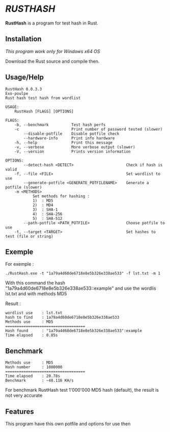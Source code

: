 # *RUSTHASH* #

**RustHash** is a program for test hash in Rust.

## Installation ##

*This program work only for Windows x64 OS*

Download the Rust source and compile then.

## Usage/Help ##

```
RustHash 0.0.3.3
Exo-poulpe
Rust hash test hash from wordlist

USAGE:
    RustHash [FLAGS] [OPTIONS]

FLAGS:
    -b, --benchmark          Test hash perfs
    -c                       Print number of password tested (slower)
        --disable-potfile    Disable potfile check
        --hardware-info      Print info hardware
    -h, --help               Print this message
    -v, --verbose            More verbose output (slower)
    -V, --version            Prints version information

OPTIONS:
        --detect-hash <DETECT>                       Check if hash is valid
    -f, --file <FILE>                                Set wordlist to use
        --generate-potfile <GENERATE_POTFILENAME>    Generate a potfile (slower)
    -m <METHODS>
            Set methods for hashing :
            1)  : MD5
            2)  : MD4
            3)  : SHA-1
            4)  : SHA-256
            5)  : SHA-512
        --path-potfile <PATH_POTFILE>                Choose potfile to use
    -t, --target <TARGET>                            Set hashes to test (file or string)
```

## Exemple ##

For exemple :

```
./RustHash.exe -t "1a79a4d60de6718e8e5b326e338ae533" -f lst.txt -m 1
```

With this command the hash "1a79a4d60de6718e8e5b326e338ae533::example" and use the wordlis lst.txt and with methods MD5

Result :

```
wordlist use    : lst.txt
hash to find    : 1a79a4d60de6718e8e5b326e338ae533
Methods use     : MD5
===================================
Hash found      : "1a79a4d60de6718e8e5b326e338ae533":example
Time elapsed    : 0.85s
```

## Benchmark ##

```
Methods use     : MD5
Hash number     : 1000000
===================================
Time elapsed    : 20.78s
Benchmark       : ~48.116 KH/s
```

For benchmark RustHash test 1'000'000 MD5 hash (default), the result is not very accurate

## Features ##

This program have this own potfile and options for use then
